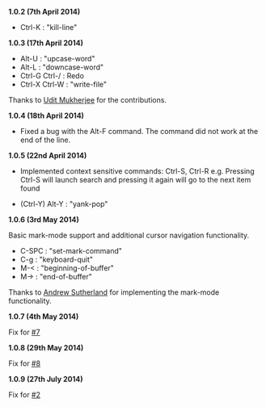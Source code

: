 **1.0.2     (7th April 2014)**

*  Ctrl-K              :   "kill-line"


**1.0.3   (17th April 2014)**

*   Alt-U               :   "upcase-word"
*   Alt-L               :   "downcase-word"
*   Ctrl-G Ctrl-/       :   Redo
*   Ctrl-X Ctrl-W       :   "write-file"

Thanks to [Udit Mukherjee](https://github.com/uditmukherjee457) for the contributions.


**1.0.4   (18th April 2014)**

*   Fixed a bug with the Alt-F command. The command did not work at the end of the line.


**1.0.5   (22nd April 2014)**

*   Implemented context sensitive commands: Ctrl-S, Ctrl-R
    e.g. Pressing Ctrl-S will launch search and pressing it again will go to the next item found

*   (Ctrl-Y) Alt-Y      :   "yank-pop"


**1.0.6   (3rd May 2014)**

Basic mark-mode support and additional cursor navigation functionality.

*   C-SPC               :   "set-mark-command"
*   C-g                 :   "keyboard-quit"
*   M-<                 :   "beginning-of-buffer"
*   M->                 :   "end-of-buffer"

Thanks to [Andrew Sutherland](https://github.com/asutherland) for implementing the mark-mode functionality.


**1.0.7   (4th May 2014)**

Fix for [#7](https://github.com/ahmadnazir/brackets-emacs/issues/7)

**1.0.8   (29th May 2014)**

Fix for [#8](https://github.com/ahmadnazir/brackets-emacs/issues/8)

**1.0.9   (27th July 2014)**

Fix for [#2](https://github.com/ahmadnazir/brackets-emacs/issues/2)